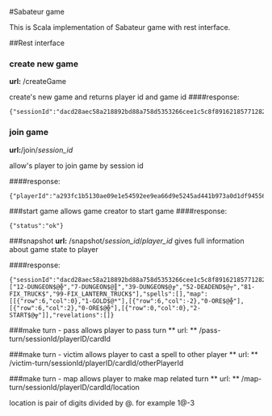 #Sabateur game

This is Scala implementation of Sabateur game with rest interface. 

##Rest interface

### create new game
**url:** /createGame

create's new game and returns player id and game id
####response:
```$json
{"sessionId":"dacd28aec58a218892bd88a758d5353266cee1c5c8f89162185771282e14f037","playerId":"d671c3862b146973d9c628f2879add12ce86b2ade91d671226adaef540398bad","status":"ok"}
``` 

### join game
**url:**/join/_session_id_

allow's player to join game by session id

####response:
```$json
{"playerId":"a293fc1b5130ae09e1e54592ee9ea66d9e5245ad441b973a0d1df94556d373f5","status":"ok"}
``` 
###start game
allows game creator to start game
####response:
```$json
{"status":"ok"}
``` 
###snapshot 
**url:** /snapshot/_session_id_/_player_id_
gives full information about game state to player

####response:
```$json
{"sessionId":"dacd28aec58a218892bd88a758d5353266cee1c5c8f89162185771282e14f037","playerID":"d671c3862b146973d9c628f2879add12ce86b2ade91d671226adaef540398bad","turns":0,"goldFound":false,"gameEnd":false,"hand":["12-DUNGEON$@╬","7-DUNGEON$@║","39-DUNGEON$@╔","52-DEADEND$@┬","81-FIX_TRUCK$","99-FIX_LANTERN_TRUCK$"],"spells":[],"map":[[{"row":6,"col":0},"1-GOLD$@*"],[{"row":6,"col":-2},"0-ORE$@╬"],[{"row":6,"col":2},"0-ORE$@╬"],[{"row":0,"col":0},"2-START$@╦"]],"revelations":[]}
``` 

###make turn - pass
allows player to pass turn
** url: ** /pass-turn/sessionId/playerID/cardId

###make turn - victim
allows player to cast a spell to other player
** url: ** /victim-turn/sessionId/playerID/cardId/otherPlayerId

###make turn - map
allows player to make map related turn
** url: ** /map-turn/sessionId/playerID/cardId/location

location is pair of digits divided by @. for example 1@-3
